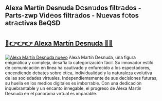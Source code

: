 ## Alexa Martín Desnuda D𝚎sn𝚞dos filtr𝚊dos - Parts-zwp Vid𝚎os filtr𝚊dos - N𝚞evas f𝚘tos atr𝚊ctivas BeQSD

# <h2><a href="http://mb0s6ou.tromn.icu/?c=Alexa+Mart%c3%adn+Desnuda">🔗👉👉👉 Alexa Martín Desnuda 🔗🔗</a></h2>

[![Alexa Martín Desnuda nuevo](https://i.imgur.com/pEAQMta.gif)](http://mb0s6ou.tromn.icu/?c=Alexa+Mart%c3%adn+Desnuda)
Alexa Martín Desnuda, una figura enigmática y compleja, desafía la categorización fácil. Su innovador estilo de comunicación en línea ha cautivado y enfurecido a los espectadores, encendiendo debates sobre ética, individualidad y la naturaleza evolutiva de las sociedades virtuales. Independientemente de sus decisiones futuras, su huella en los medios digitales es imborrable. Con una dedicación inquebrantable y un encanto innegable, el progreso de Alexa Martín Desnuda en el panorama virtual es imparable.

